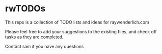 # rwTODOs

This repo is a collection of TODO lists and ideas for raywenderlich.com

Please feel free to add your suggestions to the existing files, and check off tasks as they are completed.

Contact sam if you have any questions
